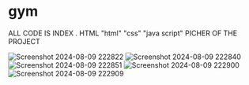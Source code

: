 # gym
ALL CODE IS INDEX . HTML 
"html"
"css"
"java script"
PICHER OF THE  PROJECT

![Screenshot 2024-08-09 222822](https://github.com/user-attachments/assets/6a8c375d-136d-473e-8dcc-34e6dc8c43dd)
![Screenshot 2024-08-09 222840](https://github.com/user-attachments/assets/b5690137-795d-4e00-bd48-b12bddc4aba1)
![Screenshot 2024-08-09 222851](https://github.com/user-attachments/assets/db1b9bfa-a784-4f2d-8c75-cf89431f13ae)
![Screenshot 2024-08-09 222900](https://github.com/user-attachments/assets/9bdd99c3-051c-4715-a70c-d3a80aebe744)
![Screenshot 2024-08-09 222909](https://github.com/user-attachments/assets/81fde539-fd6c-471c-a4d3-17a04aaf28d2)
